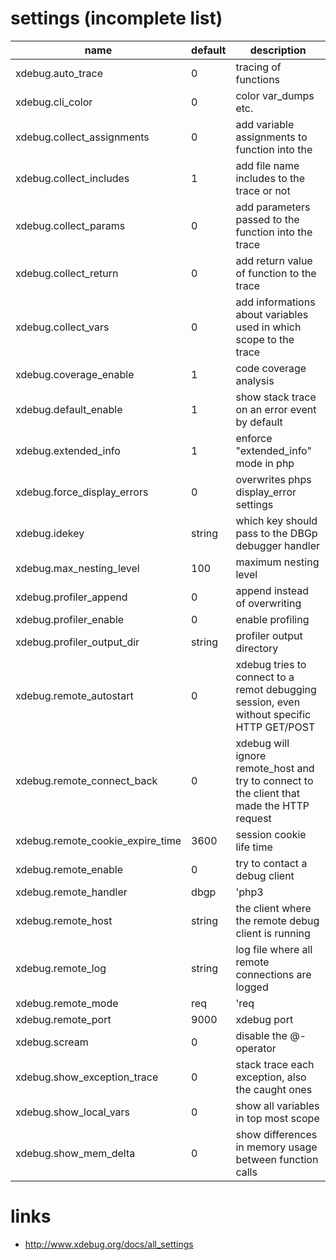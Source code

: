 # settings (incomplete list)

| name                              | default   | description               |
| --------------------------------- | --------- | ------------------------- |
| xdebug.auto_trace                 | 0         | tracing of functions      |
| xdebug.cli_color                  | 0         | color var_dumps etc.      |
| xdebug.collect_assignments        | 0         | add variable assignments to function into the |
| xdebug.collect_includes           | 1         | add file name includes to the trace or not    |
| xdebug.collect_params             | 0         | add parameters passed to the function into the trace |
| xdebug.collect_return             | 0         | add return value of function to the trace |
| xdebug.collect_vars               | 0         | add informations about variables used in which scope to the trace |
| xdebug.coverage_enable            | 1         | code coverage analysis |
| xdebug.default_enable             | 1         | show stack trace on an error event by default | 
| xdebug.extended_info              | 1         | enforce "extended_info" mode in php |
| xdebug.force_display_errors       | 0         | overwrites phps display_error settings |
| xdebug.idekey                     | string    | which key should pass to the DBGp debugger handler |
| xdebug.max_nesting_level          | 100       | maximum nesting level |
| xdebug.profiler_append            | 0         | append instead of overwriting |
| xdebug.profiler_enable            | 0         | enable profiling |
| xdebug.profiler_output_dir        | string    | profiler output directory |
| xdebug.remote_autostart           | 0         | xdebug tries to connect to a remot debugging session, even without specific HTTP GET/POST |
| xdebug.remote_connect_back        | 0         | xdebug will ignore remote_host and try to connect to the client that made the HTTP request |
| xdebug.remote_cookie_expire_time  | 3600      | session cookie life time |
| xdebug.remote_enable              | 0         | try to contact a debug client |
| xdebug.remote_handler             | dbgp      | 'php3|GDB|dbgp' |
| xdebug.remote_host                | string    | the client where the remote debug client is running |
| xdebug.remote_log                 | string    | log file where all remote connections are logged |
| xdebug.remote_mode                | req       | 'req|jit', req = on each request, jit = only when error occures |
| xdebug.remote_port                | 9000      | xdebug port |
| xdebug.scream                     | 0         | disable the @-operator |
| xdebug.show_exception_trace       | 0         | stack trace each exception, also the caught ones |
| xdebug.show_local_vars            | 0         | show all variables in top most scope |
| xdebug.show_mem_delta             | 0         | show differences in memory usage between function calls |


# links

* http://www.xdebug.org/docs/all_settings
